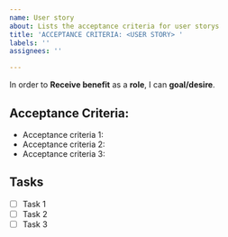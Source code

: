 ```yaml
---
name: User story
about: Lists the acceptance criteria for user storys
title: 'ACCEPTANCE CRITERIA: <USER STORY> '
labels: ''
assignees: ''

---
```


In order to **Receive benefit** as a **role**, I can **goal/desire**.

## Acceptance Criteria:

- Acceptance criteria 1:
- Acceptance criteria 2:
- Acceptance criteria 3:

## Tasks

- [ ] Task 1
- [ ] Task 2
- [ ] Task 3
